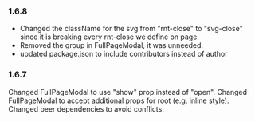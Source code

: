 ### 1.6.8
- Changed the className for the svg from "rnt-close" to "svg-close" since it is breaking every rnt-close we define on page.
- Removed the group in FullPageModal, it was unneeded.
- updated package.json to include contributors instead of author

### 1.6.7
Changed FullPageModal to use "show" prop instead of "open". Changed FullPageModal to accept additional props for root (e.g. inline style). Changed peer dependencies to avoid conflicts.

